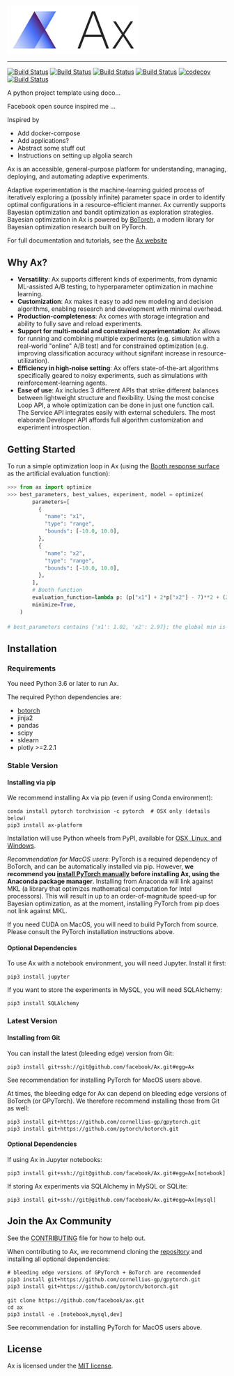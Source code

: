 <img width="300" src="website/static/img/ax_logo_lockup.svg" alt="Ax Logo" />

<hr/>

[![Build Status](https://img.shields.io/pypi/v/ax-platform.svg)](https://pypi.org/project/ax-platform/)
[![Build Status](https://img.shields.io/pypi/pyversions/ax-platform.svg)](https://pypi.org/project/ax-platform/)
[![Build Status](https://img.shields.io/pypi/wheel/ax-platform.svg)](https://pypi.org/project/ax-platform/)
[![Build Status](https://travis-ci.com/facebook/Ax.svg?token=m8nxq4QpA9U383aZWDyF&branch=master)](https://travis-ci.com/facebook/Ax)
[![codecov](https://codecov.io/gh/facebook/Ax/branch/master/graph/badge.svg)](https://codecov.io/gh/facebook/Ax)
[![Build Status](https://img.shields.io/badge/license-MIT-green.svg)](LICENSE.md)

A python project template using doco... 

Facebook open source inspired me ...

Inspired by 

- Add docker-compose
- Add applications?
- Abstract some stuff out
- Instructions on setting up algolia search

Ax is an accessible, general-purpose platform for understanding, managing,
deploying, and automating adaptive experiments.

Adaptive experimentation is the machine-learning guided process of iteratively
exploring a (possibly infinite) parameter space in order to identify optimal
configurations in a resource-efficient manner. Ax currently supports Bayesian
optimization and bandit optimization as exploration strategies. Bayesian
optimization in Ax is powered by [BoTorch](https://github.com/facebookexternal/botorch),
a modern library for Bayesian optimization research built on PyTorch.

For full documentation and tutorials, see the [Ax website](https://ax.dev)

## Why Ax?

* **Versatility**: Ax supports different kinds of experiments, from dynamic ML-assisted A/B testing, to hyperparameter optimization in machine learning.
* **Customization**: Ax makes it easy to add new modeling and decision algorithms, enabling research and development with minimal overhead.
* **Production-completeness**: Ax comes with storage integration and ability to fully save and reload experiments.
* **Support for multi-modal and constrained experimentation**: Ax allows for running and combining multiple experiments (e.g. simulation with a real-world "online" A/B test) and for constrained optimization (e.g. improving classification accuracy without signifant increase in resource-utilization).
* **Efficiency in high-noise setting**: Ax offers state-of-the-art algorithms specifically geared to noisy experiments, such as simulations with reinforcement-learning agents.
* **Ease of use**: Ax includes 3 different APIs that strike different balances between lightweight structure and flexibility. Using the most concise Loop API, a whole optimization can be done in just one function call. The Service API integrates easily with external schedulers. The most elaborate Developer API affords full algorithm customization and experiment introspection.

## Getting Started

To run a simple optimization loop in Ax (using the
[Booth response surface](https://www.sfu.ca/~ssurjano/booth.html) as the
artificial evaluation function):

```python
>>> from ax import optimize
>>> best_parameters, best_values, experiment, model = optimize(
        parameters=[
          {
            "name": "x1",
            "type": "range",
            "bounds": [-10.0, 10.0],
          },
          {
            "name": "x2",
            "type": "range",
            "bounds": [-10.0, 10.0],
          },
        ],
        # Booth function
        evaluation_function=lambda p: (p["x1"] + 2*p["x2"] - 7)**2 + (2*p["x1"] + p["x2"] - 5)**2,
        minimize=True,
    )

# best_parameters contains {'x1': 1.02, 'x2': 2.97}; the global min is (1, 3)
```

## Installation

### Requirements
You need Python 3.6 or later to run Ax.

The required Python dependencies are:

* [botorch](https://www.botorch.org)
* jinja2
* pandas
* scipy
* sklearn
* plotly >=2.2.1

### Stable Version

#### Installing via pip
We recommend installing Ax via pip (even if using Conda environment):

```
conda install pytorch torchvision -c pytorch  # OSX only (details below)
pip3 install ax-platform
```

Installation will use Python wheels from PyPI, available for [OSX, Linux, and Windows](https://pypi.org/project/ax-platform/#files).

*Recommendation for MacOS users*: PyTorch is a required dependency of BoTorch, and can be automatically installed via pip.
However, **we recommend you [install PyTorch manually](https://pytorch.org/get-started/locally/#anaconda-1) before installing Ax, using the Anaconda package manager**.
Installing from Anaconda will link against MKL (a library that optimizes mathematical computation for Intel processors).
This will result in up to an order-of-magnitude speed-up for Bayesian optimization, as at the moment, installing PyTorch from pip does not link against MKL.

If you need CUDA on MacOS, you will need to build PyTorch from source. Please consult the PyTorch installation instructions above.

#### Optional Dependencies

To use Ax with a notebook environment, you will need Jupyter. Install it first:
```
pip3 install jupyter
```

If you want to store the experiments in MySQL, you will need SQLAlchemy:
```
pip3 install SQLAlchemy
```

### Latest Version

#### Installing from Git

You can install the latest (bleeding edge) version from Git:

```
pip3 install git+ssh://git@github.com/facebook/Ax.git#egg=Ax
```

See recommendation for installing PyTorch for MacOS users above.

At times, the bleeding edge for Ax can depend on bleeding edge versions of BoTorch (or GPyTorch). We therefore recommend installing those from Git as well:
```
pip3 install git+https://github.com/cornellius-gp/gpytorch.git
pip3 install git+https://github.com/pytorch/botorch.git
```

#### Optional Dependencies

If using Ax in Jupyter notebooks:

```
pip3 install git+ssh://git@github.com/facebook/Ax.git#egg=Ax[notebook]
```

If storing Ax experiments via SQLAlchemy in MySQL or SQLite:
```
pip3 install git+ssh://git@github.com/facebook/Ax.git#egg=Ax[mysql]
```

## Join the Ax Community
See the [CONTRIBUTING](CONTRIBUTING.md) file for how to help out.

When contributing to Ax, we recommend cloning the [repository](https://github.com/facebook/Ax) and installing all optional dependencies:

```
# bleeding edge versions of GPyTorch + BoTorch are recommended
pip3 install git+https://github.com/cornellius-gp/gpytorch.git
pip3 install git+https://github.com/pytorch/botorch.git

git clone https://github.com/facebook/ax.git
cd ax
pip3 install -e .[notebook,mysql,dev]
```

See recommendation for installing PyTorch for MacOS users above.

## License

Ax is licensed under the [MIT license](LICENSE.md).
